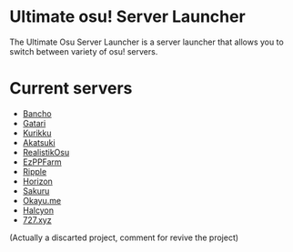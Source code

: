 # Ultimate osu! Server Launcher
The Ultimate Osu Server Launcher is a server 
launcher that allows you to switch between variety of osu! servers. 

# Current servers
- [Bancho](https://osu.ppy.sh)
- [Gatari](https://osu.gatari.pw)
- [Kurikku](https://kurikku.pw)
- [Akatsuki](https://akatsuki.pw)
- [RealistikOsu](https://ussr.pl)
- [EzPPFarm](https://ez-pp.farm)
- [Ripple](https://ripple.moe)
- [Horizon](https://lemres.de)
- [Sakuru](https://sakuru.pw)
- [Okayu.me](https://osu.okayu.me)
- [Halcyon](https://https://halcyon.moe)
- [727.xyz](https://seventwentyseven.xyz)

(Actually a discarted project, comment for revive the project)